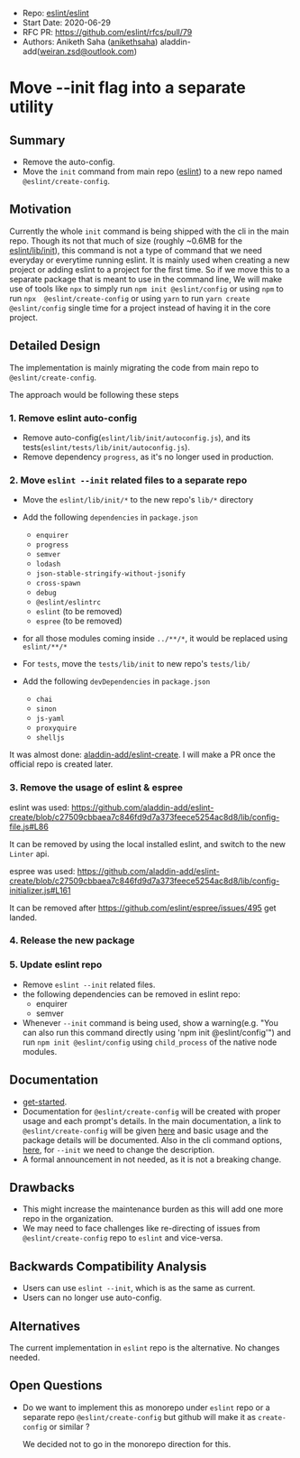 - Repo: [eslint/eslint](https://github.com/eslint/eslint)
- Start Date: 2020-06-29
- RFC PR: https://github.com/eslint/rfcs/pull/79
- Authors: Aniketh Saha ([anikethsaha](https://github.com/anikethsaha)) aladdin-add(weiran.zsd@outlook.com)

# Move --init flag into a separate utility

## Summary

- Remove the auto-config.
- Move the `init` command from main repo ([eslint](https://github.com/eslint/eslint)) to a new repo named `@eslint/create-config`.

## Motivation

Currently the whole `init` command is being shipped with the cli in the main repo. Though its not that much of size (roughly ~0.6MB for the [eslint/lib/init](https://github.com/eslint/eslint/tree/master/lib/init)), this command is not a type of command that we need everyday or everytime running eslint. It is mainly used when creating a new project or adding eslint to a project for the first time. So if we move this to a separate package that is meant to use in the command line,
We will make use of tools like `npx` to simply run `npm init @eslint/config` or using `npm` to run `npx  @eslint/create-config` or using `yarn` to run `yarn create @eslint/config` single time for a project instead of having it in the core project.

## Detailed Design

<!--
   This is the bulk of the RFC.

   Explain the design with enough detail that someone familiar with ESLint
   can implement it by reading this document. Please get into specifics
   of your approach, corner cases, and examples of how the change will be
   used. Be sure to define any new terms in this section.
-->

The implementation is mainly migrating the code from main repo to `@eslint/create-config`.

The approach would be following these steps

### 1. Remove eslint auto-config

- Remove auto-config(`eslint/lib/init/autoconfig.js`), and its tests(`eslint/tests/lib/init/autoconfig.js`).
- Remove dependency `progress`, as it's no longer used in production.

### 2. Move `eslint --init` related files to a separate repo

- Move the `eslint/lib/init/*` to the new repo's `lib/*` directory
- Add the following `dependencies` in `package.json`

  - `enquirer`
  - `progress`
  - `semver`
  - `lodash`
  - `json-stable-stringify-without-jsonify`
  - `cross-spawn`
  - `debug`
  - `@eslint/eslintrc`
  - `eslint` (to be removed)
  - `espree` (to be removed)

- for all those modules coming inside `../**/*`, it would be replaced using `eslint/**/*`
- For `tests`, move the `tests/lib/init` to new repo's `tests/lib/`
- Add the following `devDependencies` in `package.json`

  - `chai`
  - `sinon`
  - `js-yaml`
  - `proxyquire`
  - `shelljs`

It was almost done: [aladdin-add/eslint-create](https://github.com/aladdin-add/eslint-create).
I will make a PR once the official repo is created later.

### 3. Remove the usage of eslint & espree

eslint was used:
https://github.com/aladdin-add/eslint-create/blob/c27509cbbaea7c846fd9d7a373feece5254ac8d8/lib/config-file.js#L86

It can be removed by using the local installed eslint, and switch to the new `Linter` api.

espree was used:
https://github.com/aladdin-add/eslint-create/blob/c27509cbbaea7c846fd9d7a373feece5254ac8d8/lib/config-initializer.js#L161

It can be removed after https://github.com/eslint/espree/issues/495 get landed.

### 4. Release the new package

### 5. Update eslint repo

- Remove `eslint --init` related files.
- the following dependencies can be removed in eslint repo:
  - enquirer
  - semver
- Whenever `--init` command is being used, show a warning(e.g. "You can also run this command directly using 'npm init @eslint/config'") and run `npm init @eslint/config` using `child_process` of the native node modules.

## Documentation

<!--
    How will this RFC be documented? Does it need a formal announcement
    on the ESLint blog to explain the motivation?
-->
- [get-started](https://eslint.org/docs/user-guide/getting-started).
- Documentation for `@eslint/create-config` will be created with proper usage and each prompt's details. In the main documentation, a link to `@eslint/create-config` will be given [here](https://github.com/eslint/eslint/blob/master/docs/user-guide/command-line-interface.md#--init) and basic usage and the package details will be documented.
  Also in the cli command options, [here](https://github.com/eslint/eslint/blob/master/docs/user-guide/command-line-interface.md#options), for `--init` we need to change the description.
- A formal announcement in not needed, as it is not a breaking change.

## Drawbacks

<!--
    Why should we *not* do this? Consider why adding this into ESLint
    might not benefit the project or the community. Attempt to think
    about any opposing viewpoints that reviewers might bring up.

    Any change has potential downsides, including increased maintenance
    burden, incompatibility with other tools, breaking existing user
    experience, etc. Try to identify as many potential problems with
    implementing this RFC as possible.
-->

- This might increase the maintenance burden as this will add one more repo in the organization.
- We may need to face challenges like re-directing of issues from `@eslint/create-config` repo to `eslint` and vice-versa.

## Backwards Compatibility Analysis

<!--
    How does this change affect existing ESLint users? Will any behavior
    change for them? If so, how are you going to minimize the disruption
    to existing users?
-->

- Users can use `eslint --init`, which is as the same as current.
- Users can no longer use auto-config.

## Alternatives

<!--
    What other designs did you consider? Why did you decide against those?

    This section should also include prior art, such as whether similar
    projects have already implemented a similar feature.
-->

The current implementation in `eslint` repo is the alternative. No changes needed.

## Open Questions

<!--
    This section is optional, but is suggested for a first draft.

    What parts of this proposal are you unclear about? What do you
    need to know before you can finalize this RFC?

    List the questions that you'd like reviewers to focus on. When
    you've received the answers and updated the design to reflect them,
    you can remove this section.
-->

- Do we want to implement this as monorepo under `eslint` repo or a separate repo `@eslint/create-config` but github will make it as `create-config` or similar ?

  We decided not to go in the monorepo direction for this.
